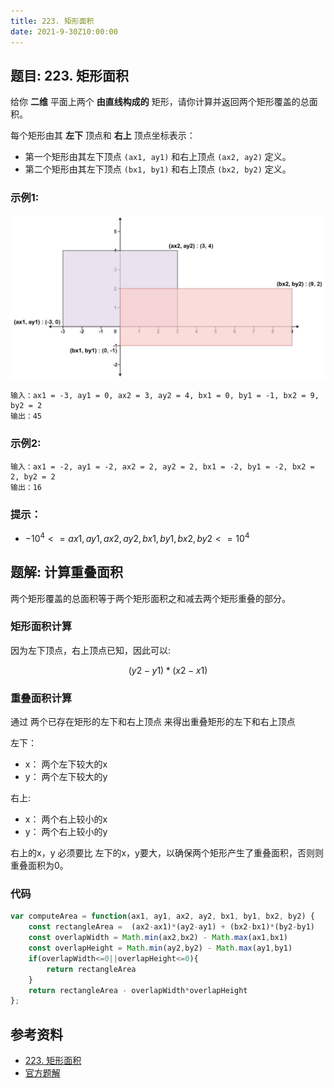 ```yaml
---
title: 223. 矩形面积
date: 2021-9-30Z10:00:00
---
```

## 题目: 223. 矩形面积
给你 **二维** 平面上两个 **由直线构成的** 矩形，请你计算并返回两个矩形覆盖的总面积。

每个矩形由其 **左下** 顶点和 **右上** 顶点坐标表示：

- 第一个矩形由其左下顶点 `(ax1, ay1)` 和右上顶点 `(ax2, ay2)` 定义。
- 第二个矩形由其左下顶点 `(bx1, by1)` 和右上顶点 `(bx2, by2)` 定义。

### 示例1:
![20210930073911](https://raw.githubusercontent.com/Atrist/others/main/img/20210930073911.png)
```
输入：ax1 = -3, ay1 = 0, ax2 = 3, ay2 = 4, bx1 = 0, by1 = -1, bx2 = 9, by2 = 2
输出：45
```
### 示例2:
```
输入：ax1 = -2, ay1 = -2, ax2 = 2, ay2 = 2, bx1 = -2, by1 = -2, bx2 = 2, by2 = 2
输出：16
```
### 提示：
- $-10^4 <= ax1, ay1, ax2, ay2, bx1, by1, bx2, by2 <= 10^4$

## 题解: 计算重叠面积
两个矩形覆盖的总面积等于两个矩形面积之和减去两个矩形重叠的部分。

### 矩形面积计算
因为左下顶点，右上顶点已知，因此可以:

$$(y2-y1)*(x2-x1)$$
### 重叠面积计算
通过 两个已存在矩形的左下和右上顶点 来得出重叠矩形的左下和右上顶点

左下：
- x： 两个左下较大的x
- y： 两个左下较大的y

右上:
- x： 两个右上较小的x
- y： 两个右上较小的y

右上的x，y 必须要比 左下的x，y要大，以确保两个矩形产生了重叠面积，否则则重叠面积为0。

### 代码
```js
var computeArea = function(ax1, ay1, ax2, ay2, bx1, by1, bx2, by2) {
    const rectangleArea =  (ax2-ax1)*(ay2-ay1) + (bx2-bx1)*(by2-by1)
    const overlapWidth = Math.min(ax2,bx2) - Math.max(ax1,bx1)
    const overlapHeight = Math.min(ay2,by2) - Math.max(ay1,by1)
    if(overlapWidth<=0||overlapHeight<=0){
        return rectangleArea
    }
    return rectangleArea - overlapWidth*overlapHeight
};
```
## 参考资料
- [223. 矩形面积](https://leetcode-cn.com/problems/rectangle-area/)
- [官方题解](https://leetcode-cn.com/problems/rectangle-area/solution/ju-xing-mian-ji-by-leetcode-solution-xzbl/)
